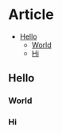 
# Article

<!-- START doctoc generated TOC please keep comment here to allow auto update -->
<!-- DON'T EDIT THIS SECTION, INSTEAD RE-RUN doctoc TO UPDATE -->


- [Hello](#markdown-header-hello)
    - [World](#markdown-header-world)
    - [Hi](#markdown-header-hi)

<!-- END doctoc generated TOC please keep comment here to allow auto update -->

## Hello

### World

### Hi



